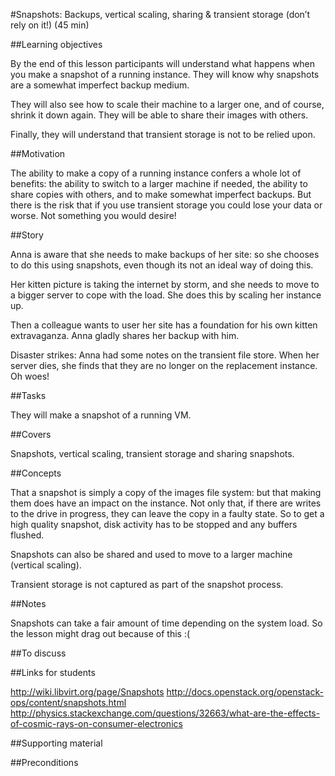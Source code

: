 #Snapshots: Backups, vertical scaling, sharing & transient storage (don’t rely on it!) (45 min)

##Learning objectives 

By the end of this lesson participants will understand what happens when you make a snapshot of a running instance.
They will know why snapshots are a somewhat imperfect backup medium.

They will also see how to scale their machine to a larger one, and of course, shrink it down again. 
They will be able to share their images with others. 

Finally, they will understand that transient storage is not to be relied upon.

##Motivation 

The ability to make a copy of a running instance confers a whole lot of benefits: the ability to switch to a larger
machine if needed, the ability to share copies with others, and to make somewhat imperfect backups. But there is the
risk that if you use transient storage you could lose your data or worse. Not something you would desire!

##Story

Anna is aware that she needs to make backups of her site: so she chooses to do this using snapshots, even though its
not an ideal way of doing this.

Her kitten picture is taking the internet by storm, and she needs to move to a bigger server to cope with the load.
She does this by scaling her instance up.

Then a colleague wants to user her site has a foundation for his own kitten extravaganza. Anna gladly shares her backup
with him.

Disaster strikes: Anna had some notes on the transient file store. When her server dies, she finds that they are no
longer on the replacement instance. Oh woes!

##Tasks

They will make a snapshot of a running VM.

##Covers

Snapshots, vertical scaling, transient storage and sharing snapshots.

##Concepts

That a snapshot is simply a copy of the images file system: but that making them does have an impact on the instance.
Not only that, if there are writes to the drive in progress, they can leave the copy in a faulty state. So to get a
high quality snapshot, disk activity has to be stopped and any buffers flushed. 

Snapshots can also be shared and used to move to a larger machine (vertical scaling).

Transient storage is not captured as part of the snapshot process.

##Notes 

Snapshots can take a fair amount of time depending on the system load. So the lesson might drag out because of this :(

##To discuss 



##Links for students 

http://wiki.libvirt.org/page/Snapshots
http://docs.openstack.org/openstack-ops/content/snapshots.html
http://physics.stackexchange.com/questions/32663/what-are-the-effects-of-cosmic-rays-on-consumer-electronics

##Supporting material 



##Preconditions 



